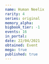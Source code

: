 ```yaml
---
name: Human Neelix
rarity: 4
series: original
memory_alpha:
bigbook_tier: -1
events: 16
in_portal:
date: 22/04/2021
obtained: Event
mega: true
published: true
---
```



